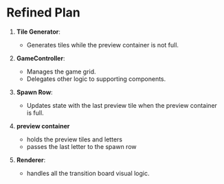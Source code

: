 # Refined Plan

1. **Tile Generator**: 
   - Generates tiles while the preview container is not full.

2. **GameController**: 
   - Manages the game grid.
   - Delegates other logic to supporting components.

3. **Spawn Row**: 
   - Updates state with the last preview tile when the preview container is full.

4. **preview container**
    - holds the preview tiles and letters
    - passes the last letter to the spawn row

5. **Renderer**:
    - handles all the transition board visual logic.